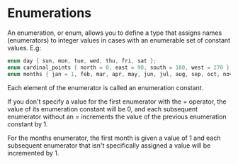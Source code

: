 # Enumerations

An enumeration, or enum, allows you to define a type that assigns names (enumerators) 
to integer values in cases with an enumerable set of constant values. E.g: 

```c
enum day { sun, mon, tue, wed, thu, fri, sat };
enum cardinal_points { north = 0, east = 90, south = 180, west = 270 };
enum months { jan = 1, feb, mar, apr, may, jun, jul, aug, sep, oct, nov, dec };
```
Each element of the enumerator is called an enumeration constant.

If you don't specify a value for the first enumerator with the = operator, the value of 
its enumeration constant will be 0, and each subsequent enumerator without an = increments
the value of the previous enumeration constant by 1.

For the months enumerator, the first month is given a value of 1 and each subsequent enumerator
that isn't specifically assigned a value will be incremented by 1.
